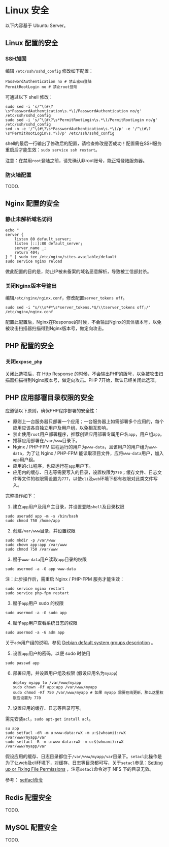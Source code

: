 # Linux 安全

以下内容基于 Ubuntu Server。

## Linux 配置的安全

### SSH加固

编辑 `/etc/ssh/sshd_config` 修改如下配置：

```
PasswordAuthentication no # 禁止密码登陆
PermitRootLogin no # 禁止root登陆
```

可通过以下 shell 修改：

```shell
sudo sed -i 's/^\(#\?\s*PasswordAuthentication\s.*\)/PasswordAuthentication no/g' /etc/ssh/sshd_config
sudo sed -i 's/^\(#\?\s*PermitRootLogin\s.*\)/PermitRootLogin no/g' /etc/ssh/sshd_config
sed -n -e '/^\(#\?\s*PasswordAuthentication\s.*\)/p' -e '/^\(#\?\s*PermitRootLogin\s.*\)/p' /etc/ssh/sshd_config
```

shell的最后一行输出了修改后的配置，请检查修改是否成功！配置需在SSH服务重启后才能生效：`sudo service ssh restart`。

注意：在禁用`root`登陆之前，请先确认非root账号，能正常登陆服务器。

### 防火墙配置

TODO.

## Nginx 配置的安全

### 静止未解析域名访问

```
echo "
server {
    listen 80 default_server;
    listen [::]:80 default_server;
    server_name _;
    return 404;
} " | sudo tee /etc/nginx/sites-available/default
sudo service nginx reload
```

做此配置的目的是，防止IP被未备案的域名恶意解析，导致被工信部封杀。

### 关闭Nginx版本号输出

编辑`/etc/nginx/nginx.conf`，修改配置`server_tokens off`。

```
sudo sed -i "s/\\s*#*\s*server_tokens.*$/\\tserver_tokens off;/" /etc/nginx/nginx.conf
```

配置此配置后，Nginx在Response的时候，不会输出Nginx的具体版本号，以免被攻击扫描器扫描得到Nginx版本号，做定向攻击。

## PHP 配置的安全

### 关闭`expose_php`

关闭此选项后，在 Http Response 的时候，不会输出PHP的版号，以免被攻击扫描器扫描得到Nginx版本号，做定向攻击。PHP 7开始，默认已经关闭此选项。

## PHP 应用部署目录权限的安全

应遵循以下原则，确保PHP程序部署的安全性：

* 原则上一台服务器只部署一个应用；一台服务器上如需部署多个应用的，每个应用应该各自独立用户及用户组，以免相互影响。
* 禁止使用`root`用户部署程序，推荐创建应用部署专属用户名`app`，用户组`app`。
* 推荐应用部署在`/var/www`目录下。
* Nginx / PHP-FPM 进程运行的用户为`www-data`，且该用户的用户组为`www-data`，为了让 Nginx / PHP-FPM 能读取项目文件，应将`www-data`用户，加入`app`用户组。
* 应用的`cli`程序，也应运行在`app`用户下。
* 应用内的缓存、日志等需要写入的目录，设置权限为`770`；缓存文件、日志文件等文件的权限需设置为`777`，以使`cli`及`web`环境下都有权限对此类文件写入。

完整操作如下：

1. 建立`app`用户及用户主目录，并设置登陆`shell`及目录权限
  ```shell
  sudo useradd app -m -s /bin/bash
  sudo chmod 750 /home/app
  ```

2. 创建`/var/www`目录，并设置权限
  ```shell
  sudo mkdir -p /var/www
  sudo chown app:app /var/www
  sudo chmod 750 /var/www
  ```
3. 赋予`www-data`用户读取`app`目录的权限
  ```shell
  sudo usermod -a -G app www-data
  ```
  注：此步操作后，需重启 Nginx / PHP-FPM 服务才能生效：
  ```
  sudo service nginx restart
  sudo service php-fpm restart
  ```

3. 赋予`app`用户 sudo 的权限
  ```shell
  sudo usermod -a -G sudo app
  ```
4. 赋予`app`用户查看系统日志的权限
  ```shell
  sudo usermod -a -G adm app
  ```
  关于`adm`用户组的说明，参见 [Debian default system groups description](http://wiki.gacq.com/index.php/Debian_default_system_groups_description) 。

5. 设置`app`用户的密码，以便 sudo 时使用
  ```shell
  sudo passwd app
  ```

6. 部署应用，并设置用户组及权限 (假设应用名为`myapp`)
   ```shell
   deploy myapp to /var/www/myapp
   sudo chown -Rf app:app /var/www/myapp
   sudo chmod -Rf 750 /var/www/myapp # 如果 myapp 需要在线更新，那么这里权限应设置为 770 
   ```

7. 设置应用的缓存、日志等目录可写。

  需先安装`acl`，`sudo apt-get install acl`。

  ```shell
  su app
  sudo setfacl -dR -m u:www-data:rwX -m u:$(whoami):rwX /var/www/myapp/var
  sudo setfacl -R -m u:www-data:rwX -m u:$(whoami):rwX /var/www/myapp/var
  ```
  假设应用的缓存、日志目录都位于`/var/www/myapp/var`目录下。`setacl`此操作是为了让web及cli环境下，对缓存、日志等目录都可写，关于`setacl`参见：[Setting up or Fixing File Permissions](https://symfony.com/doc/current/setup/file_permissions.html) ，注意`setacl`命令对于 NFS 下的目录无效。

  参考： [setfacl命令](http://man.linuxde.net/setfacl)

## Redis 配置安全

TODO.

## MySQL 配置安全

TODO.

